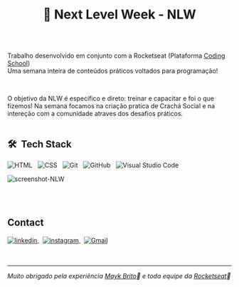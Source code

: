 <h1 align="center">🚀 Next Level Week - NLW </h1>
<!-- <img src="https://raw.githubusercontent.com/kaueMarques/kaueMarques/master/hi.gif" height="30px">_ -->
<br><br>


Trabalho desenvolvido em conjunto com a Rocketseat (Plataforma [Coding School](https://www.rocketseat.com.br/sobre)) <br>
Uma semana inteira de conteúdos práticos voltados para programação!
 
<!-- ajustar link para acessar o projeto
[🔗 Clique aqui para acessar](https://israelassis.github.io/NLW-eSports-Explorer)
[🔗 Clique aqui para acessar](https://github.com/israelassis/NLW-eSports-Explorer) -->

<br>

O objetivo da NLW é específico e direto: treinar e capacitar e foi o que fizemos! 
Na semana focamos na criação pratica de Crachá Social e na intereção com a comunidade atraves dos desafios práticos.
<br><br>

## 🛠 &nbsp;Tech Stack
![HTML](https://img.shields.io/badge/-HTML-05122A?style=flat&logo=HTML5)&nbsp;&nbsp;
![CSS](https://img.shields.io/badge/-CSS-05122A?style=flat&logo=CSS3&logoColor=1572B6)&nbsp;&nbsp;
![Git](https://img.shields.io/badge/-Git-05122A?style=flat&logo=git)&nbsp;&nbsp;
![GitHub](https://img.shields.io/badge/-GitHub-05122A?style=flat&logo=github)&nbsp;&nbsp;
![Visual Studio Code](https://img.shields.io/badge/-Visual%20Studio%20Code-05122A?style=flat&logo=visual-studio-code&logoColor=007ACC)&nbsp;

![screenshot-NLW](https://user-images.githubusercontent.com/109381771/191707373-b5deeea1-21d3-4067-9247-9dbe9c8ffd69.png)

<br><br>

## Contact

<a href="https://linkedin.com/in/israelassis" target="_blank">
  <img align="center" src="https://img.shields.io/badge/-israelassis-05122A?style=flat&logo=linkedin" alt="linkedin"/>
</a>&nbsp;
<a href="https://instagram.com/assis.rael" target="_blank">
 <img align="center" src="https://img.shields.io/badge/-israelassis-05122A?style=flat&logo=instagram" alt="instagram"/>
</a>&nbsp;
<a href="mailto:assis.phn@gmail.com" target="_blank">
 <img align="center" src="https://img.shields.io/badge/-assis.phn-05122A?style=flat&logo=gmail" alt="Gmail"/>
</a>
<br>
<br>
<br>


---
_Muito obrigado pela experiência</h6> [Mayk Brito](https://github.com/maykbrito)💜 e toda equipe da [Rocketseat](https://blog.rocketseat.com.br/)💜_


